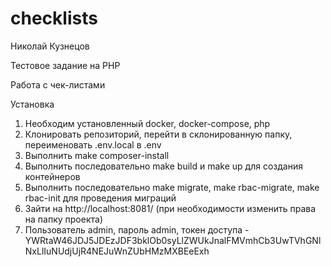 # checklists

Николай Кузнецов

Тестовое задание на PHP

Работа с чек-листами

Установка
1) Необходим установленный docker, docker-compose, php
2) Клонировать репозиторий, перейти в склонированную папку, переименовать .env.local в .env
3) Выполнить make composer-install
4) Выполнить последовательно make build и make up для создания контейнеров
5) Выполнить последовательно make migrate, make rbac-migrate, make rbac-init для проведения миграций
6) Зайти на http://localhost:8081/ (при необходимости изменить права на папку проекта)
7) Пользователь admin, пароль admin, токен доступа - YWRtaW46JDJ5JDEzJDF3bklOb0syLlZWUkJnalFMVmhCb3UwTVhGNlNxLlIuNUdjUjR4NEJuWnZUbHMzMXBEeExh